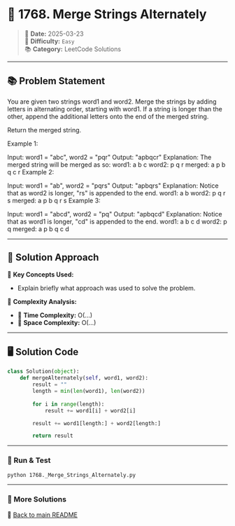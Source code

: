 
# 🌟 1768. Merge Strings Alternately

> 📏 **Date:** 2025-03-23  
> 🌟 **Difficulty:** `Easy`  
> 📚 **Category:** LeetCode Solutions  

---

## 📚 Problem Statement  
You are given two strings word1 and word2. Merge the strings by adding letters in alternating order, starting with word1. If a string is longer than the other, append the additional letters onto the end of the merged string.

Return the merged string.

 

Example 1:

Input: word1 = "abc", word2 = "pqr"
Output: "apbqcr"
Explanation: The merged string will be merged as so:
word1:  a   b   c
word2:    p   q   r
merged: a p b q c r
Example 2:

Input: word1 = "ab", word2 = "pqrs"
Output: "apbqrs"
Explanation: Notice that as word2 is longer, "rs" is appended to the end.
word1:  a   b 
word2:    p   q   r   s
merged: a p b q   r   s
Example 3:

Input: word1 = "abcd", word2 = "pq"
Output: "apbqcd"
Explanation: Notice that as word1 is longer, "cd" is appended to the end.
word1:  a   b   c   d
word2:    p   q 
merged: a p b q c   d

---

## 💪 Solution Approach  
🔹 **Key Concepts Used:**  
- Explain briefly what approach was used to solve the problem.

🔹 **Complexity Analysis:**  
- 🫠 **Time Complexity:** O(...)  
- 📂 **Space Complexity:** O(...)  

---

## 🖥️ Solution Code  
```python
class Solution(object):
    def mergeAlternately(self, word1, word2):
        result = ""  
        length = min(len(word1), len(word2))  
    
        for i in range(length):  
            result += word1[i] + word2[i]  

        result += word1[length:] + word2[length:]  

        return result
```

---

### 🚀 Run & Test  
```bash
python 1768._Merge_Strings_Alternately.py
```

---

### 🔗 More Solutions  
📌 [Back to main README](../../README.md)
